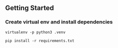 ## Getting Started

### Create virtual env and install dependencies


```
virtualenv -p python3 .venv
```
```
pip install -r requirements.txt
```
